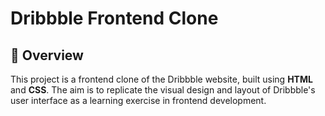 # Dribbble Frontend Clone  

## 📖 Overview  
This project is a frontend clone of the Dribbble website, built using **HTML** and **CSS**. The aim is to replicate the visual design and layout of Dribbble's user interface as a learning exercise in frontend development.
